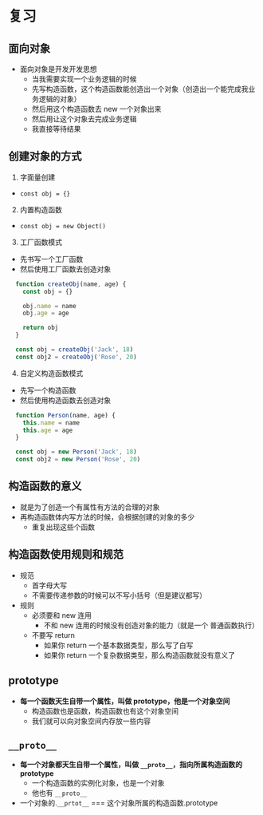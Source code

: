 # 复习

## 面向对象

- 面向对象是开发开发思想
  + 当我需要实现一个业务逻辑的时候
  + 先写构造函数，这个构造函数能创造出一个对象（创造出一个能完成我业务逻辑的对象）
  + 然后用这个构造函数去 new 一个对象出来
  + 然后用让这个对象去完成业务逻辑
  + 我直接等待结果

## 创建对象的方式

1. 字面量创建
  + `const obj = {}`
2. 内置构造函数
  + `const obj = new Object()`
3. 工厂函数模式
  + 先书写一个工厂函数
  + 然后使用工厂函数去创造对象
  ```javascript
    function createObj(name, age) {
      const obj = {}

      obj.name = name
      obj.age = age

      return obj
    }

    const obj = createObj('Jack', 18)
    const obj2 = createObj('Rose', 20)
  ```
4. 自定义构造函数模式
  + 先写一个构造函数
  + 然后使用构造函数去创造对象
  ```javascript
    function Person(name, age) {
      this.name = name
      this.age = age
    }

    const obj = new Person('Jack', 18)
    const obj2 = new Person('Rose', 20)
  ```

## 构造函数的意义

- 就是为了创造一个有属性有方法的合理的对象
- 再构造函数体内写方法的时候，会根据创建的对象的多少
  + 重复出现这些个函数

## 构造函数使用规则和规范

- 规范
  + 首字母大写
  + 不需要传递参数的时候可以不写小括号（但是建议都写）
- 规则
  + 必须要和 new 连用
    + 不和 new 连用的时候没有创造对象的能力（就是一个 普通函数执行）
  + 不要写 return
    + 如果你 return 一个基本数据类型，那么写了白写
    + 如果你 return 一个复杂数据类型，那么构造函数就没有意义了

## prototype

- **每一个函数天生自带一个属性，叫做 prototype，他是一个对象空间**
  + 构造函数也是函数，构造函数也有这个对象空间
  + 我们就可以向对象空间内存放一些内容

## `__proto__`

- **每一个对象都天生自带一个属性，叫做 `__proto__`，指向所属构造函数的 prototype**
  + 一个构造函数的实例化对象，也是一个对象
  + 他也有 `__proto__`
- 一个对象的.`__prtot__` === 这个对象所属的构造函数.prototype
